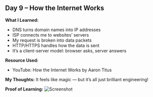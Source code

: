 ## Day 9 – How the Internet Works

**What I Learned:**
- DNS turns domain names into IP addresses
- ISP connects me to websites’ servers
- My request is broken into data packets
- HTTP/HTTPS handles how the data is sent
- It’s a client-server model: browser asks, server answers

**Resource Used:**
- YouTube: How the Internet Works by Aaron Titus

**My Thoughts:**
It feels like magic — but it’s all just brilliant engineering!

**Proof of Learning:**
![Screenshot](YourScreenshotLinkHere)
